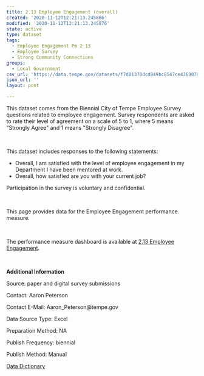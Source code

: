 ```yaml
---
title: 2.13 Employee Engagement (overall)
created: '2020-11-12T12:21:13.245866'
modified: '2020-11-12T12:21:13.245876'
state: active
type: dataset
tags:
  - Employee Engagement Pm 2 13
  - Employee Survey
  - Strong Community Connections
groups:
  - Local Government
csv_url: 'https://data.tempe.gov/datasets/f7d81370dcd849bc8547ce43690799e2_0.csv'
json_url: ''
layout: post

---
```

<p>This dataset comes from the Biennial City of Tempe Employee Survey questions related to employee engagement. Survey respondents are asked to rate their level of agreement on a scale of 5 to 1, where 5 means &quot;Strongly Agree&quot; and 1 means &quot;Strongly Disagree&quot;.</p><p><br /></p><p>This dataset includes responses to the following statements:</p><p><ul><li>Overall, I am satisfied with the level of employee engagement in my Department I have been mentored at work. </li><li>Overall, how satisfied are you with your current job? </li></ul></p><p>Participation in the survey is voluntary and confidential.</p><p><br /></p><p>This page provides data for the Employee Engagement performance measure. </p><p><br /></p><p>The performance measure dashboard is available at <a href='https://strong-community-connections-tempegov.hub.arcgis.com/pages/employee-engagement' rel='nofollow ugc' target='_blank'>2.13 Employee Engagement</a>.</p><p><br /></p><p><b>Additional Information</b></p><p>Source: paper and digital survey submissions</p><p>Contact: Aaron Peterson</p><p>Contact E-Mail: Aaron_Peterson@tempe.gov</p><p>Data Source Type: Excel</p><p>Preparation Method: NA</p><p>Publish Frequency: biennial</p><p>Publish Method: Manual</p><p><a href='https://gis.tempe.gov/design/data-dictionary/2.13%20Employee%20Engagement%20(overall)/' rel='nofollow ugc' target='_blank'>Data Dictionary</a> </p>
